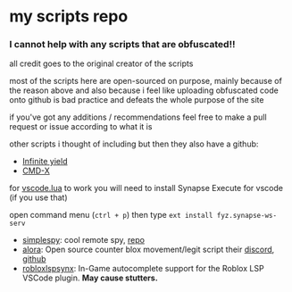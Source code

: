 # my scripts repo

### **I cannot help with any scripts that are obfuscated!!**

all credit goes to the original creator of the scripts

most of the scripts here are open-sourced on purpose, mainly because of the reason above and also because i feel like uploading obfuscated code onto github is bad practice and defeats the whole purpose of the site

if you've got any additions / recommendations feel free to make a pull request or issue according to what it is

other scripts i thought of including but then they also have a github:

* [Infinite yield](https://github.com/EdgeIY/infiniteyield)
* [CMD-X](https://github.com/CMD-X/CMD-X)

for [vscode.lua](autoexec/vscode.lua) to work you will need to install Synapse Execute for vscode (if you use that)

open command menu (`ctrl + p`)
then type
`ext install fyz.synapse-ws-serv`

* [simplespy](simplespy.lua): cool remote spy, [repo](https://github.com/exxtremestuffs/SimpleSpySource)
* [alora](alora.lua): Open source counter blox movement/legit script their [discord](https://discord.gg/R5aNJNmUMn), [github](https://github.com/sj0rs1/alora)
* [robloxlspsynx](robloxlspsynx.lua): In-Game autocomplete support for the Roblox LSP VSCode plugin. **May cause stutters.**
